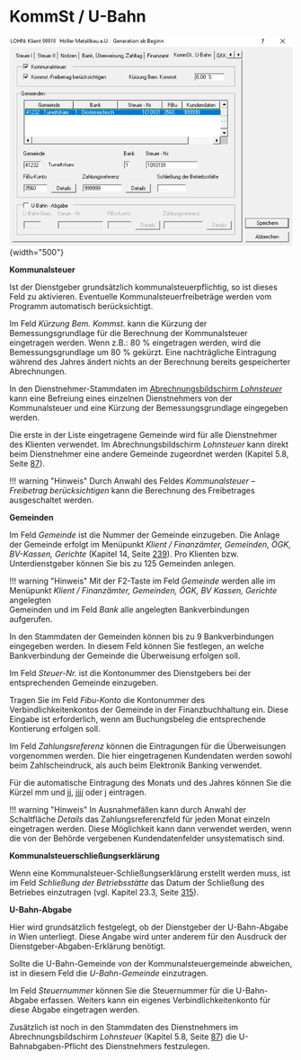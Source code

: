 # KommSt / U-Bahn

![Image](<img/image25.png>){width="500"}

**Kommunalsteuer**

Ist der Dienstgeber grundsätzlich kommunalsteuerpflichtig, so ist dieses Feld zu aktivieren. Eventuelle Kommunalsteuerfreibeträge werden vom Programm automatisch berücksichtigt.

Im Feld *Kürzung Bem. Kommst.* kann die Kürzung der Bemessungsgrundlage für die Berechnung der Kommunalsteuer eingetragen werden. Wenn z.B.: 80 % eingetragen werden, wird die Bemessungsgrundlage um 80 % gekürzt. Eine nachträgliche Eintragung während des Jahres ändert nichts an der
Berechnung bereits gespeicherter Abrechnungen.

In den Dienstnehmer-Stammdaten im [Abrechnungsbildschirm *Lohnsteuer*](/LOHN/Abrechnungsbildschirme/Lohnsteuer/) kann eine Befreiung eines einzelnen Dienstnehmers von der Kommunalsteuer und eine Kürzung der Bemessungsgrundlage eingegeben werden.

Die erste in der Liste eingetragene Gemeinde wird für alle Dienstnehmer des Klienten verwendet. Im Abrechnungsbildschirm *Lohnsteuer* kann direkt beim Dienstnehmer eine andere Gemeinde zugeordnet werden (Kapitel 5.8, Seite [87](#lohnsteuer)).

!!! warning "Hinweis"
    Durch Anwahl des Feldes *Kommunalsteuer – Freibetrag berücksichtigen* kann die Berechnung des Freibetrages ausgeschaltet werden.


**Gemeinden** 

Im Feld *Gemeinde* ist die Nummer der Gemeinde einzugeben. Die Anlage der Gemeinde erfolgt im Menüpunkt *Klient / Finanzämter, Gemeinden, ÖGK, BV-Kassen, Gerichte* (Kapitel 14, Seite [239](#section-9)). Pro Klienten bzw. Unterdienstgeber können Sie bis zu 125 Gemeinden anlegen.

!!! warning "Hinweis"
    Mit der F2-Taste im Feld *Gemeinde* werden alle im Menüpunkt *Klient / Finanzämter, Gemeinden, ÖGK, BV Kassen, Gerichte* angelegten  
    Gemeinden und im Feld *Bank* alle angelegten Bankverbindungen aufgerufen.

In den Stammdaten der Gemeinden können bis zu 9 Bankverbindungen eingegeben werden. In diesem Feld können Sie festlegen, an welche Bankverbindung der Gemeinde die Überweisung erfolgen soll.

Im Feld *Steuer-Nr.* ist die Kontonummer des Dienstgebers bei der entsprechenden Gemeinde einzugeben.

Tragen Sie im Feld *Fibu-Konto* die Kontonummer des Verbindlichkeitenkontos der Gemeinde in der Finanzbuchhaltung ein. Diese Eingabe ist erforderlich, wenn am Buchungsbeleg die entsprechende Kontierung erfolgen soll.

Im Feld *Zahlungsreferenz* können die Eintragungen für die Überweisungen vorgenommen werden. Die hier eingetragenen Kundendaten werden sowohl beim Zahlscheindruck, als auch beim Elektronik Banking verwendet.

Für die automatische Eintragung des Monats und des Jahres können Sie die Kürzel mm und jj, jjjj oder j eintragen.

!!! warning "Hinweis"
    In Ausnahmefällen kann durch Anwahl der Schaltfläche *Details* das Zahlungsreferenzfeld für jeden Monat einzeln eingetragen werden. Diese Möglichkeit kann dann verwendet werden, wenn die von der Behörde vergebenen Kundendatenfelder unsystematisch sind.

**Kommunalsteuerschließungserklärung** 

Wenn eine Kommunalsteuer-Schließungserklärung erstellt werden muss, ist im Feld *Schließung der Betriebsstätte* das Datum der Schließung des Betriebes einzutragen (vgl. Kapitel 23.3, Seite [315](#erstellung-einer-kommunalsteuer-schließungserklärung)).

**U-Bahn-Abgabe**

Hier wird grundsätzlich festgelegt, ob der Dienstgeber der U-Bahn-Abgabe in Wien unterliegt. Diese Angabe wird unter anderem für den Ausdruck der Dienstgeber-Abgaben-Erklärung benötigt.

Sollte die U-Bahn-Gemeinde von der Kommunalsteuergemeinde abweichen, ist in diesem Feld die *U-Bahn-Gemeinde* einzutragen.

Im Feld *Steuernummer* können Sie die Steuernummer für die U-Bahn-Abgabe erfassen. Weiters kann ein eigenes Verbindlichkeitenkonto für diese Abgabe eingetragen werden.

Zusätzlich ist noch in den Stammdaten des Dienstnehmers im Abrechnungsbildschirm *Lohnsteuer* (Kapitel 5.8, Seite [87](#lohnsteuer)) die U-Bahnabgaben-Pflicht des Dienstnehmers festzulegen.